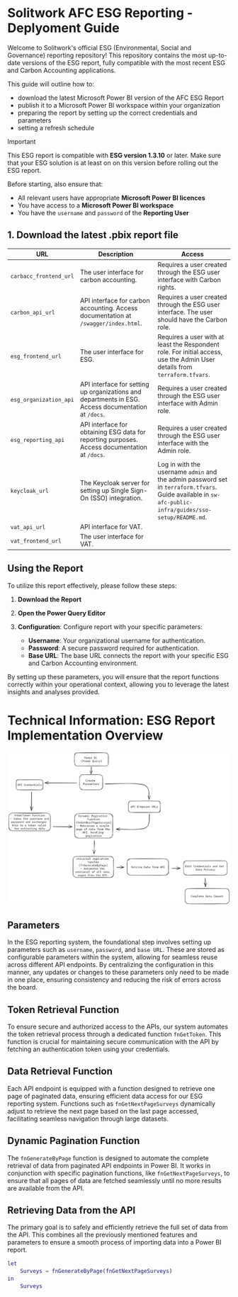 # **Solitwork** AFC ESG Reporting - Deplyoment Guide
Welcome to Solitwork's official ESG (Environmental, Social and Governance) reporting repository! This repository contains the most up-to-date versions of the ESG report, fully compatible with the most recent ESG and Carbon Accounting applications.

This guide will outline how to:  
 - download the latest Microsoft Power BI version of the AFC ESG Report 
 - publish it to a Microsoft Power BI workspace within your organization
 - preparing the report by setting up the correct credentials and parameters
 - setting a refresh schedule 


> [!IMPORTANT]
> This ESG report is compatible with **ESG version 1.3.10** or later.
> Make sure that your ESG solution is at least on on this version before rolling out the ESG report. 
>
> Before starting, also ensure that:
>
> - All relevant users have appropriate **Microsoft Power BI licences**
> - You have access to a **Microsoft Power BI workspace**
> - You have the `username` and `password` of the **Reporting User**


## 1. Download the latest .pbix report file




| URL                         | Description                                                                                               | Access                                                                                                   |
|-----------------------------|-----------------------------------------------------------------------------------------------------------|----------------------------------------------------------------------------------------------------------|
| `carbacc_frontend_url`      | The user interface for carbon accounting.                                                                 | Requires a user created through the ESG user interface with Carbon rights.                               |
| `carbon_api_url`            | API interface for carbon accounting. Access documentation at `/swagger/index.html`.                       | Requires a user created through the ESG user interface. The user should have the Carbon role.                               |
| `esg_frontend_url`          | The user interface for ESG.                                                                               | Requires a user with at least the Respondent role. For initial access, use the Admin User details from `terraform.tfvars`. |
| `esg_organization_api`      | API interface for setting up organizations and departments in ESG. Access documentation at `/docs`.                                        | Requires a user created through the ESG user interface with Admin role.                                |
| `esg_reporting_api`         | API interface for obtaining ESG data for reporting purposes. Access documentation at `/docs`.                                             | Requires a user created through the ESG user interface with the Admin role.                                |
| `keycloak_url`              | The Keycloak server for setting up Single Sign-On (SSO) integration.                                      | Log in with the username `admin` and the admin password set in `terraform.tfvars`. Guide available in `sw-afc-public-infra/guides/sso-setup/README.md`.          |
| `vat_api_url`               | API interface for VAT.                                                                                    |                                                                                                          |
| `vat_frontend_url`          | The user interface for VAT.                                                                               |                                                                                                          |












## Using the Report
To utilize this report effectively, please follow these steps:

1. **Download the Report**

2. **Open the Power Query Editor**

3. **Configuration**: Configure report with your specific parameters:
    - **Username**: Your organizational username for authentication.
    - **Password**: A secure password required for authentication.
    - **Base URL**: The base URL connects the report with your specific ESG and Carbon Accounting environment.

By setting up these parameters, you will ensure that the report functions correctly within your operational context, allowing you to leverage the latest insights and analyses provided.

# Technical Information: ESG Report Implementation Overview

![API Overview](images/API%20Overview.png)

## Parameters
In the ESG reporting system, the foundational step involves setting up parameters such as `username`, `password`, and `base URL`. These are stored as configurable parameters within the system, allowing for seamless reuse across different API endpoints. By centralizing the configuration in this manner, any updates or changes to these parameters only need to be made in one place, ensuring consistency and reducing the risk of errors across the board.

## Token Retrieval Function
To ensure secure and authorized access to the APIs, our system automates the token retrieval process through a dedicated function `fnGetToken`. This function is crucial for maintaining secure communication with the API by fetching an authentication token using your credentials.

## Data Retrieval Function
Each API endpoint is equipped with a function designed to retrieve one page of paginated data, ensuring efficient data access for our ESG reporting system. Functions such as `fnGetNextPageSurveys` dynamically adjust to retrieve the next page based on the last page accessed, facilitating seamless navigation through large datasets.

## Dynamic Pagination Function
The `fnGenerateByPage` function is designed to automate the complete retrieval of data from paginated API endpoints in Power BI. It works in conjunction with specific pagination functions, like `fnGetNextPageSurveys`, to ensure that all pages of data are fetched seamlessly until no more results are available from the API.

## Retrieving Data from the API
The primary goal is to safely and efficiently retrieve the full set of data from the API. This combines all the previously mentioned features and parameters to ensure a smooth process of importing data into a Power BI report.

```m
let
    Surveys = fnGenerateByPage(fnGetNextPageSurveys)
in
    Surveys
